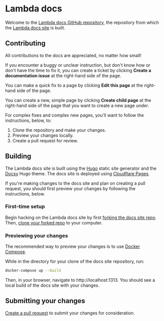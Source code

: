 # Lambda docs

Welcome to the
[Lambda docs GitHub repository](https://github.com/LambdaLabs/lambda-docs),
the repository from which the [Lambda docs site](https://docs.lambdalabs.com/)
is built.

## Contributing

All contributions to the docs are appreciated, no matter how small!

If you encounter a buggy or unclear instruction, but don't know how or don't
have the time to fix it, you can create a ticket by clicking **Create a
documentation issue** at the right-hand side of the page.

You can make a quick fix to a page by clicking **Edit this page** at the
right-hand side of the page.

You can create a new, simple page by clicking **Create child page** at the
right-hand side of the page that you want to create a new page under.

For complex fixes and complex new pages, you'll want to follow the
instructions, below, to:

1. Clone the repository and make your changes.
2. Preview your changes locally.
3. Create a pull request for review.

## Building

The Lambda docs site is built using the [Hugo](https://gohugo.io/) static site
generator and the [Docsy](https://github.com/google/docsy) Hugo theme. The
docs site is deployed using [Cloudflare Pages](https://pages.cloudflare.com/).

If you're making changes to the docs site and plan on creating a pull request,
you should first preview your changes by following the instructions, below.
### First-time setup

Begin hacking on the Lambda docs site by first
[forking the docs site repo](https://github.com/LambdaLabs/lambda-docs/fork).
Then,
[clone your forked repo](https://docs.github.com/en/get-started/getting-started-with-git/about-remote-repositories)
to your computer.

### Previewing your changes

The recommended way to preview your changes is to use
[Docker Compose](https://docs.docker.com/compose/).

While in the directory for your clone of the docs site repository, run:

```bash
docker-compose up --build
```

Then, in your browser, navigate to http://localhost:1313. You should see a
local build of the docs site with your changes.

## Submitting your changes

[Create a pull request](https://github.com/LambdaLabs/lambda-docs/pulls) to
submit your changes for consideration.
